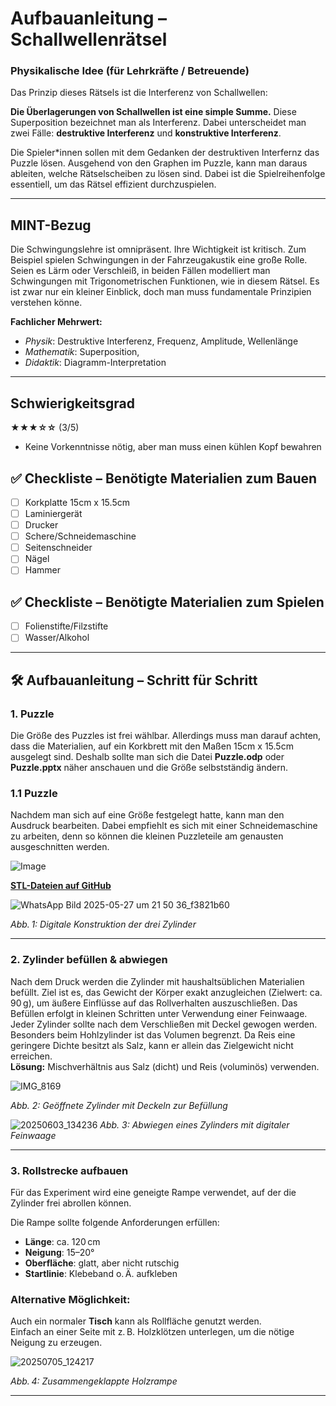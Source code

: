 # Aufbauanleitung – Schallwellenrätsel

### Physikalische Idee (für Lehrkräfte / Betreuende)


Das Prinzip dieses Rätsels ist die Interferenz von Schallwellen:

 **Die Überlagerungen von Schallwellen ist eine simple Summe.** Diese Superposition bezeichnet man als Interferenz. Dabei unterscheidet man zwei Fälle: **destruktive Interferenz** und **konstruktive Interferenz**.


Die Spieler*innen sollen mit dem Gedanken der destruktiven Interfernz das Puzzle lösen. Ausgehend von den Graphen im Puzzle, kann man daraus ableiten, welche Rätselscheiben zu lösen sind. Dabei ist die Spielreihenfolge essentiell, um das Rätsel effizient durchzuspielen. 

---

## MINT-Bezug
Die Schwingungslehre ist omnipräsent. Ihre Wichtigkeit ist kritisch. Zum Beispiel spielen Schwingungen in der Fahrzeugakustik eine große Rolle. Seien es Lärm oder Verschleiß, in beiden Fällen modelliert man Schwingungen mit Trigonometrischen Funktionen, wie in diesem Rätsel. Es ist zwar nur ein kleiner Einblick, doch man muss fundamentale Prinzipien verstehen könne.

**Fachlicher Mehrwert:**

-  *Physik*: Destruktive Interferenz, Frequenz, Amplitude, Wellenlänge  
-  *Mathematik*: Superposition,   
-  *Didaktik*: Diagramm-Interpretation

---
##  Schwierigkeitsgrad

**★★★☆☆** (3/5)

- Keine Vorkenntnisse nötig, aber man muss einen kühlen Kopf bewahren  

## ✅ Checkliste – Benötigte Materialien zum Bauen
- [ ] Korkplatte 15cm x 15.5cm   
- [ ] Laminiergerät  
- [ ] Drucker 
- [ ] Schere/Schneidemaschine
- [ ] Seitenschneider
- [ ] Nägel
- [ ] Hammer
## ✅ Checkliste – Benötigte Materialien zum Spielen
- [ ] Folienstifte/Filzstifte
- [ ] Wasser/Alkohol 

---

## 🛠 Aufbauanleitung – Schritt für Schritt

### 1. Puzzle

Die Größe des Puzzles ist frei wählbar. Allerdings muss man darauf achten, dass die Materialien, auf ein Korkbrett mit den Maßen 15cm x 15.5cm ausgelegt sind. 
Deshalb sollte man sich die Datei **Puzzle.odp** oder **Puzzle.pptx** näher anschauen und die Größe selbstständig ändern. 

### 1.1 Puzzle
Nachdem man sich auf eine Größe festgelegt hatte, kann man den Ausdruck bearbeiten. Dabei empfiehlt es sich mit einer Schneidemaschine zu arbeiten, denn so können die kleinen Puzzleteile am genausten ausgeschnitten werden.

![Image](https://github.com/user-attachments/assets/f2697c8c-3fbb-4b27-a565-8d1e4211bb18)


 **[STL-Dateien auf GitHub](https://github.com/Methametics/Wissenschaftskommunikation/tree/main/R%C3%A4tsel%206%20-%20RollendeK%C3%B6rper/Material/STL)**

![WhatsApp Bild 2025-05-27 um 21 50 36_f3821b60](https://github.com/user-attachments/assets/1e1deac9-76a4-4fa8-9584-9b71ed4be047)

*Abb. 1: Digitale Konstruktion der drei Zylinder*

---

### 2. Zylinder befüllen & abwiegen
Nach dem Druck werden die Zylinder mit haushaltsüblichen Materialien befüllt. Ziel ist es, das Gewicht der Körper exakt anzugleichen (Zielwert: ca. 90 g), um äußere Einflüsse auf das Rollverhalten auszuschließen.
Das Befüllen erfolgt in kleinen Schritten unter Verwendung einer Feinwaage. Jeder Zylinder sollte nach dem Verschließen mit Deckel gewogen werden.
Besonders beim Hohlzylinder ist das Volumen begrenzt.  Da Reis eine geringere Dichte besitzt als Salz, kann er allein das Zielgewicht nicht erreichen.  
**Lösung:** Mischverhältnis aus Salz (dicht) und Reis (voluminös) verwenden.

![IMG_8169](https://github.com/user-attachments/assets/e29e621d-2e0d-416e-9490-bcc43098b8b2)

*Abb. 2: Geöffnete Zylinder mit Deckeln zur Befüllung*

![20250603_134236](https://github.com/user-attachments/assets/1f8cd1c4-b72b-4d94-af2c-3edaed4d1233)
*Abb. 3: Abwiegen eines Zylinders mit digitaler Feinwaage*

---

### 3. Rollstrecke aufbauen
Für das Experiment wird eine geneigte Rampe verwendet, auf der die Zylinder frei abrollen können.

Die Rampe sollte folgende Anforderungen erfüllen:

- **Länge**: ca. 120 cm  
- **Neigung**: 15–20°  
- **Oberfläche**: glatt, aber nicht rutschig  
- **Startlinie**: Klebeband o. Ä. aufkleben

### Alternative Möglichkeit:

Auch ein normaler **Tisch** kann als Rollfläche genutzt werden.  
Einfach an einer Seite mit z. B. Holzklötzen unterlegen, um die nötige Neigung zu erzeugen.

 ![20250705_124217](https://github.com/user-attachments/assets/b7b91df1-62b9-4281-8157-845c88730865)

*Abb. 4: Zusammengeklappte Holzrampe*

---



